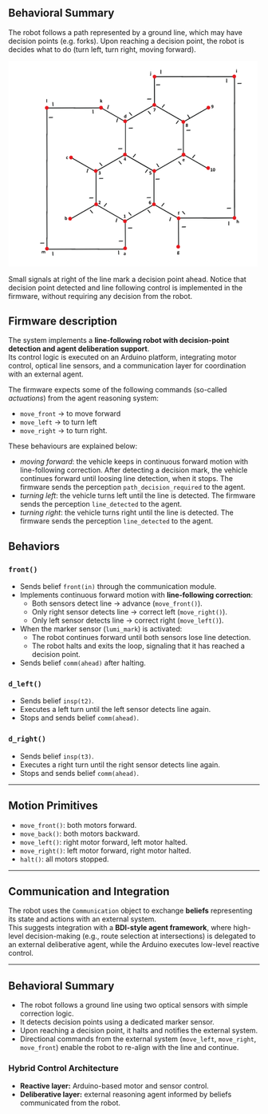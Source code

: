 
## Behavioral Summary
The robot follows a path represented by a ground line, which may have decision points (e.g. forks). Upon reaching a decision point, the robot is decides what to do (turn left, turn right, moving forward).


<img src="images/path.png" alt="Diagrama do robô" width="500"/>

Small signals at right of the line mark a decision point ahead. Notice that decision point detected and line following control is implemented in the firmware, without requiring any decision from the robot. 


## Firmware description
The system implements a **line-following robot with decision-point detection and agent deliberation support**.  
Its control logic is executed on an Arduino platform, integrating motor control, optical line sensors, and a communication layer for coordination with an external agent.

The firmware expects some of the following commands (so-called *actuations*) from the agent reasoning system:
- `move_front` → to move forward
- `move_left` → to turn left
- `move_right` → to turn right.

These behaviours are explained below:
- *moving forward*: the vehicle keeps in continuous forward motion with line-following correction. After detecting a decision mark, the vehicle continues forward until loosing line detection, when it stops. The firmware sends the perception `path_decision_required` to the agent. 
- *turning left*: the vehicle turns left until the line is detected. The firmware sends the perception `line_detected` to the agent.
- *turning right*: the vehicle turns right until the line is detected. The firmware sends the perception `line_detected` to the agent. 

## Behaviors

### `front()`
- Sends belief `front(in)` through the communication module.  
- Implements continuous forward motion with **line-following correction**:
  - Both sensors detect line → advance (`move_front()`).  
  - Only right sensor detects line → correct left (`move_right()`).  
  - Only left sensor detects line → correct right (`move_left()`).  
- When the marker sensor (`lumi_mark`) is activated:
  - The robot continues forward until both sensors lose line detection.  
  - The robot halts and exits the loop, signaling that it has reached a decision point.  
- Sends belief `comm(ahead)` after halting.  

### `d_left()`
- Sends belief `insp(t2)`.  
- Executes a left turn until the left sensor detects line again.  
- Stops and sends belief `comm(ahead)`.  

### `d_right()`
- Sends belief `insp(t3)`.  
- Executes a right turn until the right sensor detects line again.  
- Stops and sends belief `comm(ahead)`.  

---

## Motion Primitives
- `move_front()`: both motors forward.  
- `move_back()`: both motors backward.  
- `move_left()`: right motor forward, left motor halted.  
- `move_right()`: left motor forward, right motor halted.  
- `halt()`: all motors stopped.  

---

## Communication and Integration
The robot uses the `Communication` object to exchange **beliefs** representing its state and actions with an external system.  
This suggests integration with a **BDI-style agent framework**, where high-level decision-making (e.g., route selection at intersections) is delegated to an external deliberative agent, while the Arduino executes low-level reactive control.  

---

## Behavioral Summary
- The robot follows a ground line using two optical sensors with simple correction logic.  
- It detects decision points using a dedicated marker sensor.  
- Upon reaching a decision point, it halts and notifies the external system.  
- Directional commands from the external system (`move_left`, `move_right`, `move_front`) enable the robot to re-align with the line and continue.  

### Hybrid Control Architecture
- **Reactive layer:** Arduino-based motor and sensor control.  
- **Deliberative layer:** external reasoning agent informed by beliefs communicated from the robot.  
